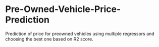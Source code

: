 # Pre-Owned-Vehicle-Price-Prediction
Prediction of price for preowned vehicles using multiple regressors and choosing the best one based on R2 score.
